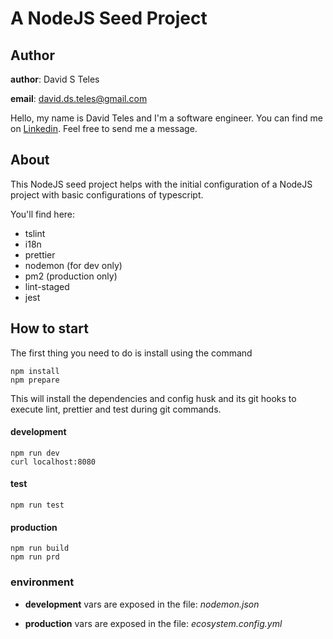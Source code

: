 # A NodeJS Seed Project

## Author

**author**: David S Teles

**email**: david.ds.teles@gmail.com

Hello, my name is David Teles and I'm a software engineer. You can find me on [Linkedin](https://www.linkedin.com/in/david-teles/). Feel free to send me a message.

## About

This NodeJS seed project helps with the initial configuration of a NodeJS project with basic configurations of typescript.

You'll find here:

* tslint
* i18n
* prettier
* nodemon (for dev only)
* pm2 (production only)
* lint-staged
* jest

## How to start

The first thing you need to do is install using the command

```
npm install
npm prepare
```

This will install the dependencies and config husk and its git hooks to execute lint, prettier and test during git commands.

#### development

```
npm run dev
curl localhost:8080
```

#### test

```
npm run test
```

#### production

```
npm run build
npm run prd
```

### environment

* **development** vars are exposed in the file: *nodemon.json*

* **production** vars are exposed in the file: *ecosystem.config.yml*
